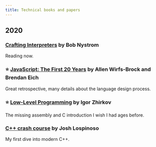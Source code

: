 ```yaml
---
title: Technical books and papers
---
```


## 2020

### [Crafting Interpreters](https://craftinginterpreters.com/) by Bob Nystrom

Reading now.

### ⭐️ [JavaScript: The First 20 Years](http://www.wirfs-brock.com/allen/posts/866) by Allen Wirfs-Brock and Brendan Eich

Great retrospective, many details about the language design process.

### ⭐️ [Low-Level Programming](https://www.apress.com/gp/book/9781484224021) by Igor Zhirkov

The missing assembly and C introduction I wish I had ages before.

### [C++ crash course](https://ccc.codes/) by Josh Lospinoso

My first dive into modern C++.
